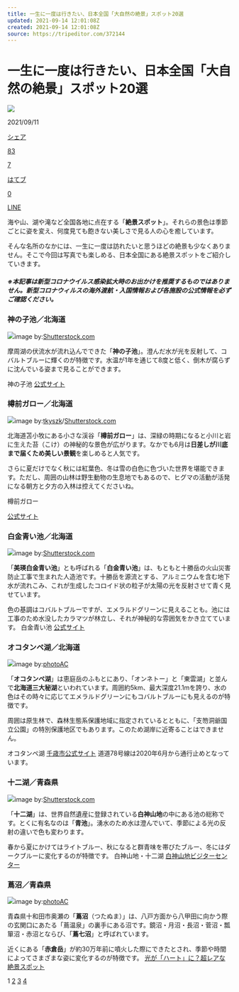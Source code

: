 ```yaml
---
title: 一生に一度は行きたい、日本全国「大自然の絶景」スポット20選
updated: 2021-09-14 12:01:08Z
created: 2021-09-14 12:01:08Z
source: https://tripeditor.com/372144
---
```


# 一生に一度は行きたい、日本全国「大自然の絶景」スポット20選

 ![](https://tripeditor.com/wp-content/uploads/2020/01/30181137/shutterstock_628281404-1.jpg)

2021/09/11

 [シェア](http://www.facebook.com/sharer.php?src=bm&u=https%3A%2F%2Ftripeditor.com%2F372144&t=%E4%B8%80%E7%94%9F%E3%81%AB%E4%B8%80%E5%BA%A6%E3%81%AF%E8%A1%8C%E3%81%8D%E3%81%9F%E3%81%84%E3%80%81%E6%97%A5%E6%9C%AC%E5%85%A8%E5%9B%BD%E3%80%8C%E5%A4%A7%E8%87%AA%E7%84%B6%E3%81%AE%E7%B5%B6%E6%99%AF%E3%80%8D%E3%82%B9%E3%83%9D%E3%83%83%E3%83%8820%E9%81%B8)

 [83](http://www.facebook.com/sharer.php?src=bm&u=https%3A%2F%2Ftripeditor.com%2F372144&t=%E4%B8%80%E7%94%9F%E3%81%AB%E4%B8%80%E5%BA%A6%E3%81%AF%E8%A1%8C%E3%81%8D%E3%81%9F%E3%81%84%E3%80%81%E6%97%A5%E6%9C%AC%E5%85%A8%E5%9B%BD%E3%80%8C%E5%A4%A7%E8%87%AA%E7%84%B6%E3%81%AE%E7%B5%B6%E6%99%AF%E3%80%8D%E3%82%B9%E3%83%9D%E3%83%83%E3%83%8820%E9%81%B8)

 [7](https://twitter.com/search?f=tweets&q=https%3A%2F%2Ftripeditor.com%2F372144)

 [はてブ](http://b.hatena.ne.jp/add?mode=confirm&url=https%3A%2F%2Ftripeditor.com%2F372144)

 [0](http://b.hatena.ne.jp/entry/https%3A%2F%2Ftripeditor.com%2F372144)

 [LINE](http://line.me/R/msg/text/?%E4%B8%80%E7%94%9F%E3%81%AB%E4%B8%80%E5%BA%A6%E3%81%AF%E8%A1%8C%E3%81%8D%E3%81%9F%E3%81%84%E3%80%81%E6%97%A5%E6%9C%AC%E5%85%A8%E5%9B%BD%E3%80%8C%E5%A4%A7%E8%87%AA%E7%84%B6%E3%81%AE%E7%B5%B6%E6%99%AF%E3%80%8D%E3%82%B9%E3%83%9D%E3%83%83%E3%83%8820%E9%81%B8%0D%0Ahttps://tripeditor.com/372144)

海や山、湖や滝など全国各地に点在する「**絶景スポット**」。それらの景色は季節ごとに姿を変え、何度見ても飽きない美しさで見る人の心を癒しています。

そんな名所のなかには、一生に一度は訪れたいと思うほどの絶景も少なくありません。そこで今回は写真でも楽しめる、日本全国にある絶景スポットをご紹介していきます。

##### ※本記事は新型コロナウイルス感染拡大時のお出かけを推奨するものではありません。新型コロナウィルスの海外渡航・入国情報および各施設の公式情報を必ずご確認ください。

### 神の子池／北海道

![](https://tripeditor.com/wp-content/uploads/2019/09/06124803/shutterstock_734470594-1200x800.jpg)image by:[Shutterstock.com](https://www.shutterstock.com/ja/image-photo/kaminokoike-pond-child-god-mysterious-into-734470594?src=-1-1)

摩周湖の伏流水が流れ込んでできた「**神の子池**」。澄んだ水が光を反射して、コバルトブルーに輝くのが特徴です。水温が1年を通じて8度と低く、倒木が腐らずに沈んでいる姿まで見ることができます。

神の子池
[公式サイト](https://www.kiyosatokankou.com/kaminokoike.html)

### 樽前ガロー／北海道

![](https://tripeditor.com/wp-content/uploads/2019/01/03111028/shutterstock_529616377-600x400.jpg)image by:[tkyszk](https://www.shutterstock.com/ja/g/suzuki+takuya)/[Shutterstock.com](https://www.shutterstock.com/ja/image-photo/rock-river-where-moss-grows-wrapped-529616377)

北海道苫小牧にある小さな渓谷「**樽前ガロー**」は、深緑の時期になると小川と岩に生えた苔（こけ）の神秘的な景色が広がります。なかでも6月は**日差しが川底まで届くため美しい景観**を楽しめると人気です。

さらに夏だけでなく秋には紅葉色、冬は雪の白色に色づいた世界を堪能できます。ただし、周囲の山林は野生動物の生息地でもあるので、ヒグマの活動が活発になる朝方と夕方の入林は控えてくださいね。

樽前ガロー

[公式サイト](https://www.city.tomakomai.hokkaido.jp/kankojoho/kankoannai/nature_garo.html)

### 白金青い池／北海道

![](https://tripeditor.com/wp-content/uploads/2019/09/06125926/shutterstock_1273003549-1200x800.jpg)image by:[Shutterstock.com](https://www.shutterstock.com/ja/image-photo/dry-tree-forest-shirogane-blue-pond-1273003549?src=-1-23)

「**美瑛白金青い池**」とも呼ばれる「**白金青い池**」は、もともと十勝岳の火山災害防止工事で生まれた人造池です。十勝岳を源流とする、アルミニウムを含む地下水が流れこみ、これが生成したコロイド状の粒子が太陽の光を反射させて青く見せています。

色の基調はコバルトブルーですが、エメラルドグリーンに見えることも。池には工事のため水没したカラマツが林立し、それが神秘的な雰囲気をかき立てています。
白金青い池
[公式サイト](https://www.biei-hokkaido.jp/ja/sightseeing/shirogane-blue-pond/)

### オコタンペ湖／北海道

![](https://tripeditor.com/wp-content/uploads/2019/09/06142350/2b00d14197c75ebd481d1c4f6e483286_m-1200x900.jpg)image by:[photoAC](https://www.photo-ac.com/)

「**オコタンペ湖**」は恵庭岳のふもとにあり、「オンネトー」と「東雲湖」と並んで**北海道三大秘湖**といわれています。周囲約5km、最大深度21.1mを誇り、水の色はその時々に応じてエメラルドグリーンにもコバルトブルーにも見えるのが特徴です。

周囲は原生林で、森林生態系保護地域に指定されているとともに、「支笏洞爺国立公園」の特別保護地区でもあります。このため湖岸に近寄ることはできません。

オコタンペ湖
[千歳市公式サイト](https://www.welcome-to-chitose.jp/archives/tourism/333.html)
道道78号線は2020年6月から通行止めとなっています。

### 十二湖／青森県

![](https://tripeditor.com/wp-content/uploads/2019/09/06142712/shutterstock_1457224313-1200x800.jpg)image by:[Shutterstock.com](https://www.shutterstock.com/ja/image-photo/juniko-twelve-lakes-shirakamisanchi-mountainous-area-1457224313?src=-1-0)

「**十二湖**」は、世界自然遺産に登録されている**白神山地**の中にある池の総称です。とくに有名なのは「**青池**」。湧水のため水は澄んでいて、季節による光の反射の違いで色も変わります。

春から夏にかけてはライトブルー、秋になると群青味を帯びたブルー、冬にはダークブルーに変化するのが特徴です。
白神山地・十二湖
[白神山地ビジターセンター](http://www.shirakami-visitor.jp/)

### 蔦沼／青森県

![](https://tripeditor.com/wp-content/uploads/2020/01/29104449/2779756_m-1200x801.jpg)image by:[photoAC](https://www.photo-ac.com/)

青森県十和田市奥瀬の「**蔦沼**（つたぬま）」は、八戸方面から八甲田に向かう際の玄関口にあたる「蔦温泉」の裏手にある沼です。鏡沼・月沼・長沼・菅沼・瓢箪沼・赤沼とならび、「**蔦七沼**」と呼ばれています。

近くにある「**赤倉岳**」が約30万年前に噴火した際にできたとされ、季節や時間によってさまざまな姿に変化するのが特徴です。
 [光が「ハート」に？超レアな絶景スポット](https://tripeditor.com/372144/2)

1 [2](https://tripeditor.com/372144/2)  [3](https://tripeditor.com/372144/3)  [4](https://tripeditor.com/372144/4)
